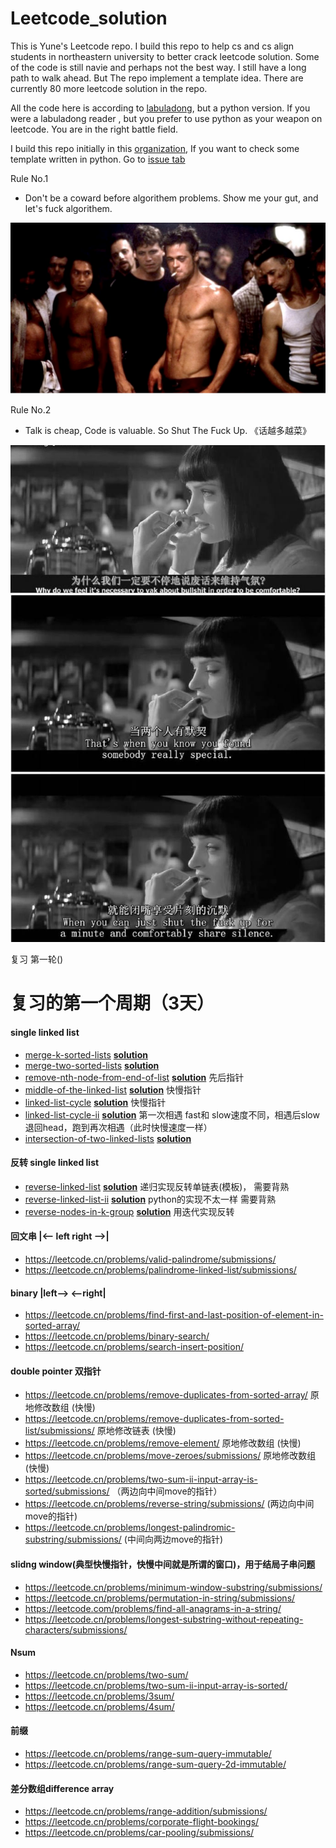# Leetcode_solution

This is Yune's Leetcode repo. I build this repo to help cs and cs align students in northeastern university to better crack leetcode solution. Some of the code is still navie and perhaps not the best way. I still have a long path to walk ahead. But The repo implement a template idea. There are currently 80 more leetcode solution in the repo.

All the code here is according to [labuladong](https://github.com/labuladong/fucking-algorithm), but a python version. If you were a labuladong reader , but you prefer to use python as your weapon on leetcode. You are in the right battle field.

I build this repo initially in this [organization](https://github.com/Portland-Chinese-folks-PoP-leetcode/Leetcode_solution), If you want to check some template written in python. Go to [issue tab](https://github.com/Portland-Chinese-folks-PoP-leetcode/Leetcode_solution/issues) 

Rule No.1 
- Don't be a coward before algorithem problems. Show me your gut, and let's fuck algorithem.

![output](img/fight_club.png)

Rule No.2
- Talk is cheap, Code is valuable. So Shut The Fuck Up. 《话越多越菜》

![output](img/Pulp-Fiction.jpeg)

复习 第一轮()
# 复习的第一个周期（3天）
#### single linked list
- [merge-k-sorted-lists](https://leetcode.cn/problems/merge-k-sorted-lists/submissions/) [**solution**](linked_list/merge-k-sorted-lists-priorityqueue-version.py)
- [merge-two-sorted-lists](https://leetcode.com/problems/merge-two-sorted-lists/)  [**solution**](linked_list/merge-two-sorted-lists.py)
- [remove-nth-node-from-end-of-list](https://leetcode.cn/problems/remove-nth-node-from-end-of-list/submissions/)  [**solution**](linked_list/remove-nth-node-from-end-of-list.py)  先后指针
- [middle-of-the-linked-list](https://leetcode.cn/problems/middle-of-the-linked-list/submissions/)  [**solution**](linked_list/middle-of-the-linked-list.py) 快慢指针
- [linked-list-cycle](https://leetcode.cn/problems/linked-list-cycle/submissions/)   [**solution**](linked_list/linked-list-cycle.py) 快慢指针
- [linked-list-cycle-ii](https://leetcode.cn/problems/linked-list-cycle-ii/submissions/)   [**solution**](linked_list/linked-list-cycle-ii.py) 第一次相遇 fast和 slow速度不同，相遇后slow退回head，跑到再次相遇（此时快慢速度一样）
- [intersection-of-two-linked-lists](https://leetcode.cn/problems/intersection-of-two-linked-lists/)   [**solution**](linked_list/intersection-of-two-linked-lists.py)


#### 反转 single linked list
- [reverse-linked-list](https://leetcode.cn/problems/reverse-linked-list/)  [**solution**](linked_list/reverse-linked-list.py)   递归实现反转单链表(模板)， 需要背熟
- [reverse-linked-list-ii](https://leetcode.cn/problems/reverse-linked-list-ii/)   [**solution**](linked_list/reverse-linked-list-ii.py)  python的实现不太一样 需要背熟
- [reverse-nodes-in-k-group](https://leetcode.cn/problems/reverse-nodes-in-k-group/submissions/)     [**solution**](linked_list/reverse-nodes-in-k-group.py)  用迭代实现反转

#### 回文串 |<—— left right ——>|
- https://leetcode.cn/problems/valid-palindrome/submissions/
- https://leetcode.cn/problems/palindrome-linked-list/submissions/

#### binary  |left——> <——right|
- https://leetcode.cn/problems/find-first-and-last-position-of-element-in-sorted-array/
- https://leetcode.cn/problems/binary-search/
- https://leetcode.cn/problems/search-insert-position/

#### double pointer 双指针
- https://leetcode.cn/problems/remove-duplicates-from-sorted-array/  原地修改数组 (快慢)
- https://leetcode.cn/problems/remove-duplicates-from-sorted-list/submissions/   原地修改链表 (快慢)
- https://leetcode.cn/problems/remove-element/  原地修改数组 (快慢)
- https://leetcode.cn/problems/move-zeroes/submissions/  原地修改数组 (快慢)
- https://leetcode.cn/problems/two-sum-ii-input-array-is-sorted/submissions/ （两边向中间move的指针）
- https://leetcode.cn/problems/reverse-string/submissions/ (两边向中间move的指针)
- https://leetcode.cn/problems/longest-palindromic-substring/submissions/ (中间向两边move的指针)

#### slidng window(典型快慢指针，快慢中间就是所谓的窗口)，用于结局子串问题
- https://leetcode.cn/problems/minimum-window-substring/submissions/
- https://leetcode.cn/problems/permutation-in-string/submissions/
- https://leetcode.com/problems/find-all-anagrams-in-a-string/
- https://leetcode.cn/problems/longest-substring-without-repeating-characters/submissions/

#### Nsum
- https://leetcode.cn/problems/two-sum/
- https://leetcode.cn/problems/two-sum-ii-input-array-is-sorted/
- https://leetcode.cn/problems/3sum/
- https://leetcode.cn/problems/4sum/


#### 前缀
- https://leetcode.cn/problems/range-sum-query-immutable/
- https://leetcode.cn/problems/range-sum-query-2d-immutable/

#### 差分数组difference array
- https://leetcode.cn/problems/range-addition/submissions/
- https://leetcode.cn/problems/corporate-flight-bookings/
- https://leetcode.cn/problems/car-pooling/submissions/

